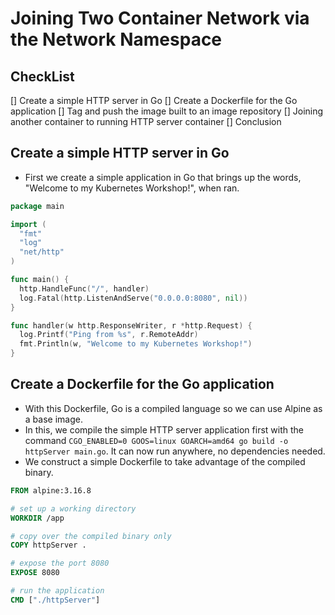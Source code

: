 # Joining Two Container Network via the Network Namespace

## CheckList
 [] Create a simple HTTP server in Go
 [] Create a Dockerfile for the Go application
 [] Tag and push the image built to an image repository
 [] Joining another container to running HTTP server container
 [] Conclusion


## Create a simple HTTP server in Go
- First we create a simple application in Go that brings up the words, "Welcome to my Kubernetes Workshop!", when ran.

```Go
package main

import (
  "fmt"
  "log"
  "net/http"
)

func main() {
  http.HandleFunc("/", handler)
  log.Fatal(http.ListenAndServe("0.0.0.0:8080", nil))
}

func handler(w http.ResponseWriter, r *http.Request) {
  log.Printf("Ping from %s", r.RemoteAddr)
  fmt.Println(w, "Welcome to my Kubernetes Workshop!")
}
```

## Create a Dockerfile for the Go application
- With this Dockerfile, Go is a compiled language so we can use Alpine as a base image.
- In this, we compile the simple HTTP server application first with the command `CGO_ENABLED=0 GOOS=linux GOARCH=amd64 go build -o httpServer main.go`. It can now run anywhere, no dependencies needed.
- We construct a simple Dockerfile to take advantage of the compiled binary.

```Dockerfile
FROM alpine:3.16.8

# set up a working directory
WORKDIR /app 

# copy over the compiled binary only
COPY httpServer . 

# expose the port 8080
EXPOSE 8080 

# run the application
CMD ["./httpServer"]
```

